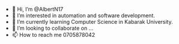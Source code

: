- 👋 Hi, I’m @AlbertN17
- 👀 I’m interested in automation and software development.
- 🌱 I’m currently learning Computer Science in Kabarak University.
- 💞️ I’m looking to collaborate on ...
- 📫 How to reach me 0705878042



